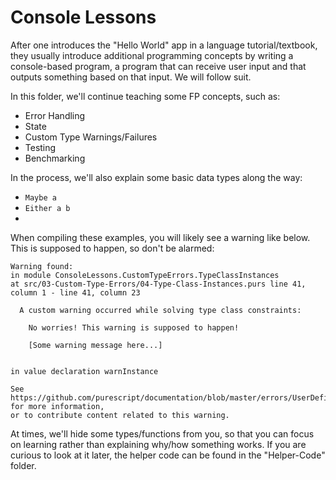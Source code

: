 # Console Lessons

After one introduces the "Hello World" app in a language tutorial/textbook, they usually introduce additional programming concepts by writing a console-based program, a program that can receive user input and that outputs something based on that input. We will follow suit.

In this folder, we'll continue teaching some FP concepts, such as:
- Error Handling
- State
- Custom Type Warnings/Failures
- Testing
- Benchmarking

In the process, we'll also explain some basic data types along the way:
  - `Maybe a`
  - `Either a b`
  -

When compiling these examples, you will likely see a warning like below. This is supposed to happen, so don't be alarmed:
```
Warning found:
in module ConsoleLessons.CustomTypeErrors.TypeClassInstances
at src/03-Custom-Type-Errors/04-Type-Class-Instances.purs line 41, column 1 - line 41, column 23

  A custom warning occurred while solving type class constraints:

    No worries! This warning is supposed to happen!

    [Some warning message here...]


in value declaration warnInstance

See https://github.com/purescript/documentation/blob/master/errors/UserDefinedWarning.md for more information,
or to contribute content related to this warning.
```

At times, we'll hide some types/functions from you, so that you can focus on learning rather than explaining why/how something works. If you are curious to look at it later, the helper code can be found in the "Helper-Code" folder.
